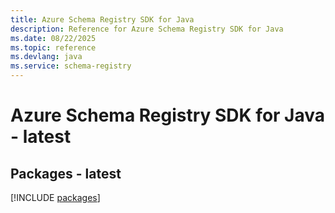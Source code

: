 ```yaml
---
title: Azure Schema Registry SDK for Java
description: Reference for Azure Schema Registry SDK for Java
ms.date: 08/22/2025
ms.topic: reference
ms.devlang: java
ms.service: schema-registry
---
```

# Azure Schema Registry SDK for Java - latest
## Packages - latest
[!INCLUDE [packages](schema-registry-index.md)]